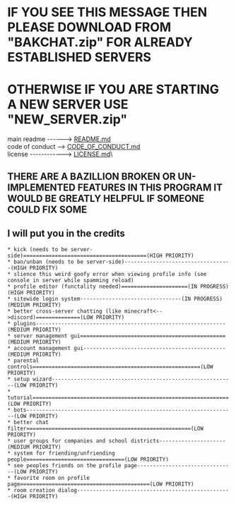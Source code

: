 ﻿# IF YOU SEE THIS MESSAGE THEN PLEASE DOWNLOAD FROM "BAKCHAT.zip" FOR ALREADY ESTABLISHED SERVERS
# OTHERWISE IF YOU ARE STARTING A NEW SERVER USE "NEW_SERVER.zip"
 
main readme ------> [README.md](./README/README.md)\
code of conduct --> [CODE_OF_CONDUCT.md](./README/CODE_OF_CONDUCT.md)\
license ------------> [LICENSE.md](./README/LICENSE.md)\
## THERE ARE A BAZILLION BROKEN OR UN-IMPLEMENTED FEATURES IN THIS PROGRAM IT WOULD BE GREATLY HELPFUL IF SOMEONE COULD FIX SOME
## I will put you in the credits

<!-- * online/offline status -->
```
* kick (needs to be server-side)=======================================(HIGH PRIORITY)
* ban/unban (needs to be server-side)----------------------------------(HIGH PRIORITY)
* slience this weird goofy error when viewing profile info (see console in server while spamming reload)
* profile editor (functality needed)=====================(IN PROGRESS) (HIGH PRIORITY)
* sitewide login system--------------------------------(IN PROGRESS) (MEDIUM PRIORITY)
* better cross-server chatting (like minecraft<-->discord)==============(LOW PRIORITY)
* plugins------------------------------------------------------------(MEDIUM PRIORITY)
* server management gui==============================================(MEDIUM PRIORITY)
* account management gui---------------------------------------------(MEDIUM PRIORITY)
* parental controls=====================================================(LOW PRIORITY)
* setup wizard----------------------------------------------------------(LOW PRIORITY)
* tutorial==============================================================(LOW PRIORITY)
* bots------------------------------------------------------------------(LOW PRIORITY)
* better chat filter====================================================(LOW PRIORITY)
* user groups for companies and school districts---------------------(MEDIUM PRIORITY)
* system for friending/unfriending people===============================(LOW PRIORITY)
* see peoples friends on the profile page-------------------------------(LOW PRIORITY)
* favorite room on profile page=========================================(LOW PRIORITY)
* room creation dialog-------------------------------------------------(HIGH PRIORITY)
```